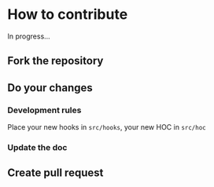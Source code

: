 # How to contribute
In progress...

## Fork the repository

## Do your changes
### Development rules
Place your new hooks in `src/hooks`, your new HOC in `src/hoc`

### Update the doc

## Create pull request